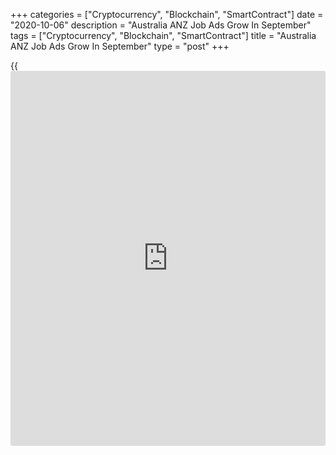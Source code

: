+++
categories = ["Cryptocurrency", "Blockchain", "SmartContract"]
date = "2020-10-06"
description = "Australia ANZ Job Ads Grow In September"
tags = ["Cryptocurrency", "Blockchain", "SmartContract"]
title = "Australia ANZ Job Ads Grow In September"
type = "post"
+++

{{<iframe id="large-banner" src="https://www.bounty.group/#slide=22.0" width="100%" height="600" scrolling="no" style="border: 0px solid rgb(216, 221, 230); border-radius: 3px;">}}

Australia's job advertisements grew at a faster pace in September, data
from ANZ showed on Tuesday.

Job ads increased 7.8 percent month-on-month in September, following a
2.6 percent rise in August.

Job advertisements were still down 21.0 percent since February.

"There were week-to-week gains throughout the month, which was positive
[news](https://www.letsplayfx.com/blog/forex-news-website/) given the ongoing restrictions in Victoria," ANZ Senior Economist
Catherine Birch said.

Those previous levels reflected churn, which means workers changing
jobs, and skills and labor mismatches, and rising labor demand as the
[economy][1] expanded, the economist said.

"Yet right now, we need to get a huge volume of people - who were until
recently employed - back into the workforce, along with new entrants and
those wanting to re-enter the workforce," Birch added.

For comments and feedback [contact](https://www.playgroundfx.com/contact/): editorial@rtt[news](https://www.letsplayfx.com/blog/forex-news-website/).com

[Economic News][1]

 **What parts of the world are seeing the best (and worst) economic
performances lately? Click[here][2] to check out our [Econ Scorecard][2]
and find out! See up-to-the-moment [ranking](https://www.playgroundfx.com/blog/crypto-exchange-ranking/)s for the best and worst
performers in [GDP][3], [unemployment rate][4], [inflation][5] and much
more.**

   1. www.rtt[news](https://www.letsplayfx.com/blog/forex-news-website/).com/Content/EconomicNews.aspx
   2. www.rtt[news](https://www.letsplayfx.com/blog/forex-news-website/).com/economic-scorecard/world-rank/industrial-production/highest-performance.aspx
   3. www.rtt[news](https://www.letsplayfx.com/blog/forex-news-website/).com/economic-scorecard/world-rank/GDP/highest-performance.aspx
   4. www.rtt[news](https://www.letsplayfx.com/blog/forex-news-website/).com/economic-scorecard/world-rank/unemployment-rate/lowest-performance.aspx
   5. www.rtt[news](https://www.letsplayfx.com/blog/forex-news-website/).com/economic-scorecard/world-rank/CPI/highest-performance.aspx
